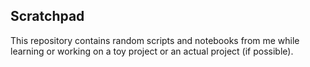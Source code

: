 ## Scratchpad

This repository contains random scripts and notebooks from me while learning or working on a toy project or an actual project (if possible).
